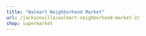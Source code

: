 ```yaml
---
title: "Walmart Neighborhood Market"
url: /jacksonville/walmart-neighborhood-market-2/
shop: supermarket
---
```

